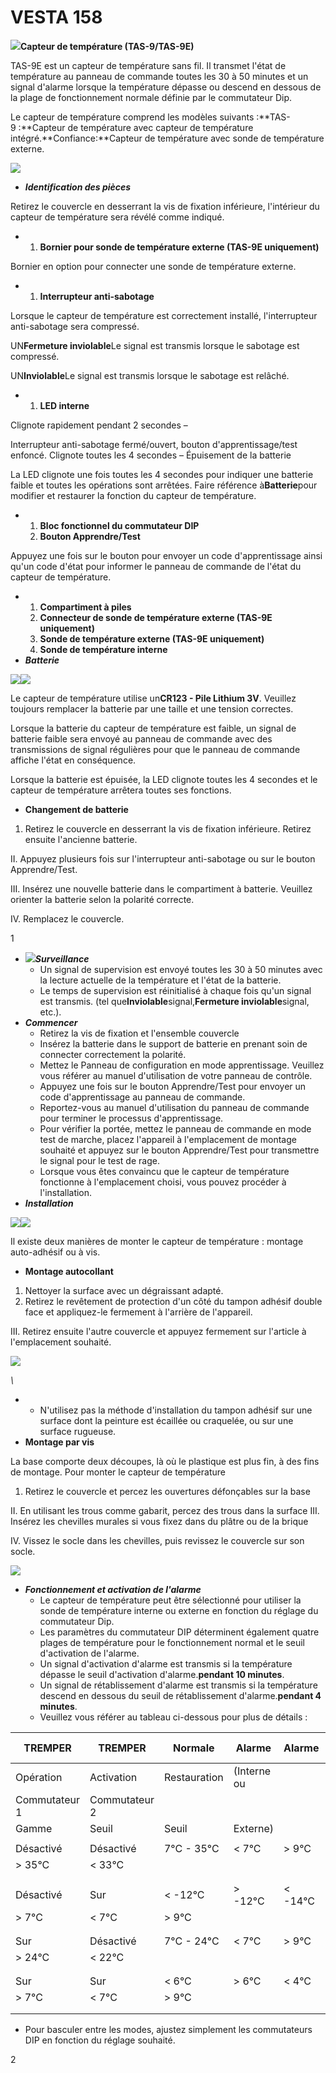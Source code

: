 # VESTA 158

![](<.gitbook/assets/0 (47).png>)**Capteur de température (TAS-9/TAS-9E)**

TAS-9E est un capteur de température sans fil. Il transmet l'état de température au panneau de commande toutes les 30 à 50 minutes et un signal d'alarme lorsque la température dépasse ou descend en dessous de la plage de fonctionnement normale définie par le commutateur Dip.

Le capteur de température comprend les modèles suivants :**TAS-9 :**Capteur de température avec capteur de température intégré.**Confiance:**Capteur de température avec sonde de température externe.

![](<.gitbook/assets/1 (50).jpeg>)

-   _**Identification des pièces**_

Retirez le couvercle en desserrant la vis de fixation inférieure, l'intérieur du capteur de température sera révélé comme indiqué.

-   1.  **Bornier pour sonde de température externe (TAS-9E uniquement)**

Bornier en option pour connecter une sonde de température externe.

-   1.  **Interrupteur anti-sabotage**

Lorsque le capteur de température est correctement installé, l'interrupteur anti-sabotage sera compressé.

UN**Fermeture inviolable**Le signal est transmis lorsque le sabotage est compressé.

UN**Inviolable**Le signal est transmis lorsque le sabotage est relâché.

-   1.  **LED interne**

Clignote rapidement pendant 2 secondes –

Interrupteur anti-sabotage fermé/ouvert, bouton d'apprentissage/test enfoncé. Clignote toutes les 4 secondes – Épuisement de la batterie

La LED clignote une fois toutes les 4 secondes pour indiquer une batterie faible et toutes les opérations sont arrêtées. Faire référence à**Batterie**pour modifier et restaurer la fonction du capteur de température.

-   1.  **Bloc fonctionnel du commutateur DIP**
    2.  **Bouton Apprendre/Test**

Appuyez une fois sur le bouton pour envoyer un code d'apprentissage ainsi qu'un code d'état pour informer le panneau de commande de l'état du capteur de température.

-   1.  **Compartiment à piles**
    2.  **Connecteur de sonde de température externe (TAS-9E uniquement)**
    3.  **Sonde de température externe (TAS-9E uniquement)**
    4.  **Sonde de température interne**
-   _**Batterie**_

![](<.gitbook/assets/2 (47).jpeg>)![](<.gitbook/assets/3 (42).jpeg>)

Le capteur de température utilise un**CR123 - Pile Lithium 3V**. Veuillez toujours remplacer la batterie par une taille et une tension correctes.

Lorsque la batterie du capteur de température est faible, un signal de batterie faible sera envoyé au panneau de commande avec des transmissions de signal régulières pour que le panneau de commande affiche l'état en conséquence.

Lorsque la batterie est épuisée, la LED clignote toutes les 4 secondes et le capteur de température arrêtera toutes ses fonctions.

-   **Changement de batterie**

1.  Retirez le couvercle en desserrant la vis de fixation inférieure. Retirez ensuite l'ancienne batterie.

II. Appuyez plusieurs fois sur l'interrupteur anti-sabotage ou sur le bouton Apprendre/Test.

III. Insérez une nouvelle batterie dans le compartiment à batterie. Veuillez orienter la batterie selon la polarité correcte.

IV. Remplacez le couvercle.

1

-   ![](<.gitbook/assets/4 (42).jpeg>)_**Surveillance**_
    -   Un signal de supervision est envoyé toutes les 30 à 50 minutes avec la lecture actuelle de la température et l'état de la batterie.
    -   Le temps de supervision est réinitialisé à chaque fois qu'un signal est transmis. (tel que**Inviolable**signal,**Fermeture inviolable**signal, etc.).
-   _**Commencer**_
    -   Retirez la vis de fixation et l'ensemble couvercle
    -   Insérez la batterie dans le support de batterie en prenant soin de connecter correctement la polarité.
    -   Mettez le Panneau de configuration en mode apprentissage. Veuillez vous référer au manuel d'utilisation de votre panneau de contrôle.
    -   Appuyez une fois sur le bouton Apprendre/Test pour envoyer un code d'apprentissage au panneau de commande.
    -   Reportez-vous au manuel d'utilisation du panneau de commande pour terminer le processus d'apprentissage.
    -   Pour vérifier la portée, mettez le panneau de commande en mode test de marche, placez l'appareil à l'emplacement de montage souhaité et appuyez sur le bouton Apprendre/Test pour transmettre le signal pour le test de rage.
    -   Lorsque vous êtes convaincu que le capteur de température fonctionne à l'emplacement choisi, vous pouvez procéder à l'installation.
-   _**Installation**_

![](<.gitbook/assets/5 (26).jpeg>)![](<.gitbook/assets/6 (36).jpeg>)

Il existe deux manières de monter le capteur de température : montage auto-adhésif ou à vis.

-   **Montage autocollant**

1.  Nettoyer la surface avec un dégraissant adapté.
2.  Retirez le revêtement de protection d'un côté du tampon adhésif double face et appliquez-le fermement à l'arrière de l'appareil.

III. Retirez ensuite l'autre couvercle et appuyez fermement sur l'article à l'emplacement souhaité.

![](<.gitbook/assets/7 (31).png>)

_\\<NOTE>_

-   -   N'utilisez pas la méthode d'installation du tampon adhésif sur une surface dont la peinture est écaillée ou craquelée, ou sur une surface rugueuse.
-   **Montage par vis**

La base comporte deux découpes, là où le plastique est plus fin, à des fins de montage. Pour monter le capteur de température

1.  Retirez le couvercle et percez les ouvertures défonçables sur la base

II. En utilisant les trous comme gabarit, percez des trous dans la surface III. Insérez les chevilles murales si vous fixez dans du plâtre ou de la brique

IV. Vissez le socle dans les chevilles, puis revissez le couvercle sur son socle.

![](<.gitbook/assets/8 (28).jpeg>)

-   _**Fonctionnement et activation de l'alarme**_
    -   Le capteur de température peut être sélectionné pour utiliser la sonde de température interne ou externe en fonction du réglage du commutateur Dip.
    -   Les paramètres du commutateur DIP déterminent également quatre plages de température pour le fonctionnement normal et le seuil d'activation de l'alarme.
    -   Un signal d'activation d'alarme est transmis si la température dépasse le seuil d'activation d'alarme.**pendant 10 minutes**.
    -   Un signal de rétablissement d'alarme est transmis si la température descend en dessous du seuil de rétablissement d'alarme.**pendant 4 minutes**.
    -   Veuillez vous référer au tableau ci-dessous pour plus de détails :

| TREMPER       | TREMPER       | Normale      | Alarme      | Alarme     | Sonde de détection |   |
| ------------- | ------------- | ------------ | ----------- | ---------- | ------------------ | - |
| Opération     | Activation    | Restauration | (Interne ou |            |                    |   |
| Commutateur 1 | Commutateur 2 |              |             |            |                    |   |
| Gamme         | Seuil         | Seuil        | Externe)    |            |                    |   |
|               |               |              |             |            |                    |   |
| Désactivé     | Désactivé     | 7°C - 35°C   | &lt; 7°C    | > 9°C      | Interne            |   |
| > 35°C        | &lt; 33°C     |              |             |            |                    |   |
|               |               |              |             |            |                    |   |
|               |               |              |             |            |                    |   |
| Désactivé     | Sur           | &lt; -12°C   | > -12°C     | &lt; -14°C | Externe            |   |
| > 7°C         | &lt; 7°C      | > 9°C        |             |            |                    |   |
|               |               |              |             |            |                    |   |
|               |               |              |             |            |                    |   |
| Sur           | Désactivé     | 7°C - 24°C   | &lt; 7°C    | > 9°C      | Interne            |   |
| > 24°C        | &lt; 22°C     |              |             |            |                    |   |
|               |               |              |             |            |                    |   |
|               |               |              |             |            |                    |   |
| Sur           | Sur           | &lt; 6°C     | > 6°C       | &lt; 4°C   | Externe            |   |
| > 7°C         | &lt; 7°C      | > 9°C        |             |            |                    |   |
|               |               |              |             |            |                    |   |
|               |               |              |             |            |                    |   |

-   Pour basculer entre les modes, ajustez simplement les commutateurs DIP en fonction du réglage souhaité.

2

